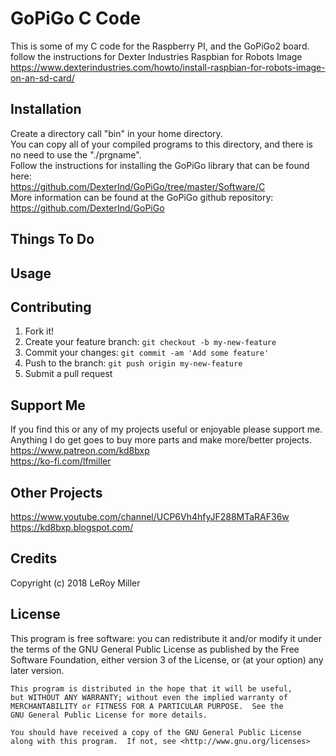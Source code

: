 # GoPiGo C Code

This is some of my C code for the Raspberry PI, and the GoPiGo2 board.  
follow the instructions for Dexter Industries Raspbian for Robots Image  
https://www.dexterindustries.com/howto/install-raspbian-for-robots-image-on-an-sd-card/  

## Installation

Create a directory call "bin" in your home directory.  
You can copy all of your compiled programs to this directory, and there is no need to use the "./prgname".  
Follow the instructions for installing the GoPiGo library that can be found here:  
https://github.com/DexterInd/GoPiGo/tree/master/Software/C  
More information can be found at the GoPiGo github repository:  
https://github.com/DexterInd/GoPiGo  

## Things To Do

## Usage

## Contributing

1. Fork it!
2. Create your feature branch: `git checkout -b my-new-feature`
3. Commit your changes: `git commit -am 'Add some feature'`
4. Push to the branch: `git push origin my-new-feature`
5. Submit a pull request

## Support Me

If you find this or any of my projects useful or enjoyable please support me.  
Anything I do get goes to buy more parts and make more/better projects.  
https://www.patreon.com/kd8bxp  
https://ko-fi.com/lfmiller  

## Other Projects

https://www.youtube.com/channel/UCP6Vh4hfyJF288MTaRAF36w  
https://kd8bxp.blogspot.com/  


## Credits

Copyright (c) 2018 LeRoy Miller

## License

This program is free software: you can redistribute it and/or modify
    it under the terms of the GNU General Public License as published by
    the Free Software Foundation, either version 3 of the License, or
    (at your option) any later version.

    This program is distributed in the hope that it will be useful,
    but WITHOUT ANY WARRANTY; without even the implied warranty of
    MERCHANTABILITY or FITNESS FOR A PARTICULAR PURPOSE.  See the
    GNU General Public License for more details.

    You should have received a copy of the GNU General Public License
    along with this program.  If not, see <http://www.gnu.org/licenses>
